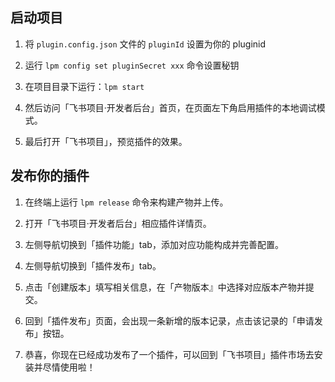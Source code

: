 ## 启动项目
1. 将 `plugin.config.json` 文件的 `pluginId` 设置为你的 pluginid

2. 运行 `lpm config set pluginSecret xxx` 命令设置秘钥

3. 在项目目录下运行：`lpm start`

4. 然后访问「飞书项目·开发者后台」首页，在页面左下角启用插件的本地调试模式。

5. 最后打开「飞书项目」，预览插件的效果。

## 发布你的插件
1. 在终端上运行 `lpm release` 命令来构建产物并上传。

2. 打开「飞书项目·开发者后台」相应插件详情页。

3. 左侧导航切换到「插件功能」tab，添加对应功能构成并完善配置。

4. 左侧导航切换到「插件发布」tab。

5. 点击「创建版本」填写相关信息，在「产物版本』中选择对应版本产物并提交。

6. 回到「插件发布」页面，会出现一条新增的版本记录，点击该记录的「申请发布」按钮。

7. 恭喜，你现在已经成功发布了一个插件，可以回到「飞书项目」插件市场去安装并尽情使用啦！
